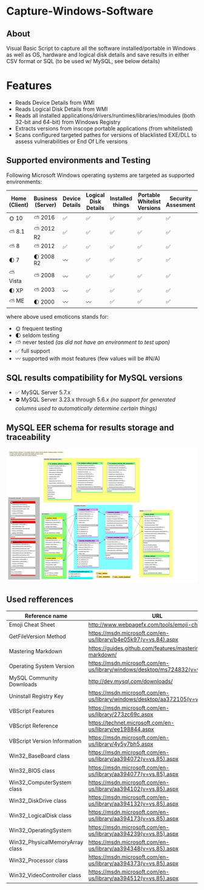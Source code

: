 # Capture-Windows-Software
## About
Visual Basic Script to capture all the software installed/portable in Windows as well as OS, hardware and logical disk details and save results in either CSV format or SQL (to be used w/ MySQL, see below details)

# Features
* Reads Device Details from WMI
* Reads Logical Disk Details from WMI
* Reads all installed applications/drivers/runtimes/libraries/modules (both 32-bit and 64-bit) from Windows Registry
* Extracts versions from inscope portable applications (from whitelisted)
* Scans configured targeted pathes for versions of blacklisted EXE/DLL to assess vulnerabilities or End Of Life versions

## Supported environments and Testing
Following Microsoft Windows operating systems are targeted as supported environments:

Home (Client) | Business (Server) |  Device Details | Logical Disk Details | Installed things | Portable Whitelist Versions | Security Assesment
------------- | ----------------- | --------------- | -------------------- | ---------------- | --------------------------- | ------------------
:sun_with_face: 10 | :partly_sunny: 2016 | :white_check_mark: | :white_check_mark: | :white_check_mark: | :white_check_mark: | :white_check_mark:
:partly_sunny: 8.1 | :partly_sunny: 2012 R2 | :white_check_mark: | :white_check_mark: | :white_check_mark: | :white_check_mark: | :white_check_mark:
:partly_sunny: 8 | :partly_sunny: 2012 | :white_check_mark: | :white_check_mark: | :white_check_mark: | :white_check_mark: | :white_check_mark:
:first_quarter_moon: 7 | :first_quarter_moon: 2008 R2 | :wavy_dash: | :white_check_mark: | :white_check_mark: | :white_check_mark: | :white_check_mark:
:partly_sunny: Vista | :partly_sunny: 2008 | :wavy_dash: | :white_check_mark: | :white_check_mark: | :white_check_mark: | :white_check_mark:
:first_quarter_moon: XP | :partly_sunny: 2003 | :wavy_dash: | :white_check_mark: | :white_check_mark: |:white_check_mark: | :white_check_mark:
:partly_sunny: ME | :first_quarter_moon: 2000 |  :wavy_dash: |  :wavy_dash: | :white_check_mark: |:white_check_mark: | :white_check_mark:

where above used emoticons stands for:
* :sun_with_face: frequent testing
* :first_quarter_moon: seldom testing
* :partly_sunny: never tested _(as did not have an environment to test upon)_
* :white_check_mark: full support
* :wavy_dash: supported with most features (few values will be #N/A)

## SQL results compatibility for MySQL versions
* :white_check_mark: MySQL Server 5.7.x
* :no_entry: MySQL Server 3.23.x through 5.6.x _(no support for generated columns used to automatically determine certain things)_

## MySQL EER schema for results storage and traceability
![Capture-Windows-Software - MySQL EER schema](https://github.com/danielgp/capture-windows-software/blob/master/MySQL/CaptureWindowsSoftware-EER_Diagram.svg)

## Used refferences

Reference name | URL
-------------- | ---
Emoji Cheat Sheet | http://www.webpagefx.com/tools/emoji-cheat-sheet/
GetFileVersion Method | https://msdn.microsoft.com/en-us/library/b4e05k97(v=vs.84).aspx
Mastering Markdown | https://guides.github.com/features/mastering-markdown/
Operating System Version | https://msdn.microsoft.com/en-us/library/windows/desktop/ms724832(v=vs.85).aspx
MySQL Community Downloads | http://dev.mysql.com/downloads/
Uninstall Registry Key | https://msdn.microsoft.com/en-us/library/windows/desktop/aa372105(v=vs.85).aspx
VBScript Features | https://msdn.microsoft.com/en-us/library/273zc69c.aspx
VBScript Reference | https://technet.microsoft.com/en-us/library/ee198844.aspx
VBScript Version Information | https://msdn.microsoft.com/en-us/library/4y5y7bh5.aspx
Win32_BaseBoard class | https://msdn.microsoft.com/en-us/library/aa394072(v=vs.85).aspx
Win32_BIOS class | https://msdn.microsoft.com/en-us/library/aa394077(v=vs.85).aspx
Win32_ComputerSystem class | https://msdn.microsoft.com/en-us/library/aa394102(v=vs.85).aspx
Win32_DiskDrive class | https://msdn.microsoft.com/en-us/library/aa394132(v=vs.85).aspx
Win32_LogicalDisk class | https://msdn.microsoft.com/en-us/library/aa394173(v=vs.85).aspx
Win32_OperatingSystem | https://msdn.microsoft.com/en-us/library/aa394239(v=vs.85).aspx
Win32_PhysicalMemoryArray class | https://msdn.microsoft.com/en-us/library/aa394348(v=vs.85).aspx
Win32_Processor class | https://msdn.microsoft.com/en-us/library/aa394373(v=vs.85).aspx
Win32_VideoController class | https://msdn.microsoft.com/en-us/library/aa394512(v=vs.85).aspx
